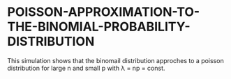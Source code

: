 # POISSON-APPROXIMATION-TO-THE-BINOMIAL-PROBABILITY-DISTRIBUTION
This simulation shows that the binomail distribution approches to a poisson distribution for large n and small p with λ = np = const.
